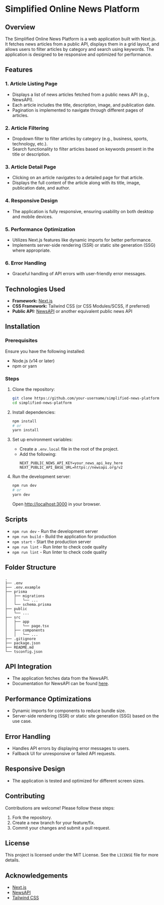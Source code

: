 # Simplified Online News Platform

## Overview

The Simplified Online News Platform is a web application built with Next.js. It fetches news articles from a public API, displays them in a grid layout, and allows users to filter articles by category and search using keywords. The application is designed to be responsive and optimized for performance.

## Features

### 1. Article Listing Page

- Displays a list of news articles fetched from a public news API (e.g., NewsAPI).
- Each article includes the title, description, image, and publication date.
- Pagination is implemented to navigate through different pages of articles.

### 2. Article Filtering

- Dropdown filter to filter articles by category (e.g., business, sports, technology, etc.).
- Search functionality to filter articles based on keywords present in the title or description.

### 3. Article Detail Page

- Clicking on an article navigates to a detailed page for that article.
- Displays the full content of the article along with its title, image, publication date, and author.

### 4. Responsive Design

- The application is fully responsive, ensuring usability on both desktop and mobile devices.

### 5. Performance Optimization

- Utilizes Next.js features like dynamic imports for better performance.
- Implements server-side rendering (SSR) or static site generation (SSG) where appropriate.

### 6. Error Handling

- Graceful handling of API errors with user-friendly error messages.

## Technologies Used

- **Framework:** [Next.js](https://nextjs.org/)
- **CSS Framework:** Tailwind CSS (or CSS Modules/SCSS, if preferred)
- **Public API:** [NewsAPI](https://newsapi.org/) or another equivalent public news API

## Installation

### Prerequisites

Ensure you have the following installed:

- Node.js (v14 or later)
- npm or yarn

### Steps

1. Clone the repository:

   ```bash
   git clone https://github.com/your-username/simplified-news-platform.git
   cd simplified-news-platform
   ```

2. Install dependencies:

   ```bash
   npm install
   # or
   yarn install
   ```

3. Set up environment variables:

   - Create a `.env.local` file in the root of the project.
   - Add the following:
     ```env
     NEXT_PUBLIC_NEWS_API_KEY=your_news_api_key_here
     NEXT_PUBLIC_API_BASE_URL=https://newsapi.org/v2
     ```

4. Run the development server:
   ```bash
   npm run dev
   # or
   yarn dev
   ```
   Open [http://localhost:3000](http://localhost:3000) in your browser.

## Scripts

- `npm run dev` - Run the development server
- `npm run build` - Build the application for production
- `npm start` - Start the production server
- `npm run lint` - Run linter to check code quality
- `npm run lint` - Run linter to check code quality

## Folder Structure

```
.
├── .env
├── .env.example
├── prisma
│   ├── migrations
│   │   └── ...
│   └── schema.prisma
├── public
│   └── ...
├── src
│   ├── app
│   │   └── page.tsx
│   ├── components
│   │   └── ...
├── .gitignore
├── package.json
├── README.md
└── tsconfig.json
```

## API Integration

- The application fetches data from the NewsAPI.
- Documentation for NewsAPI can be found [here](https://newsapi.org/docs).

## Performance Optimizations

- Dynamic imports for components to reduce bundle size.
- Server-side rendering (SSR) or static site generation (SSG) based on the use case.

## Error Handling

- Handles API errors by displaying error messages to users.
- Fallback UI for unresponsive or failed API requests.

## Responsive Design

- The application is tested and optimized for different screen sizes.

## Contributing

Contributions are welcome! Please follow these steps:

1. Fork the repository.
2. Create a new branch for your feature/fix.
3. Commit your changes and submit a pull request.

## License

This project is licensed under the MIT License. See the `LICENSE` file for more details.

## Acknowledgements

- [Next.js](https://nextjs.org/)
- [NewsAPI](https://newsapi.org/)
- [Tailwind CSS](https://tailwindcss.com/)
